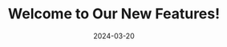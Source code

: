 ---
title: Welcome to Our New Features!
description: We've just launched our new notification system to keep you updated with the latest news and features.
date: 2024-03-20
link: /blog
tags: notifications
--- 
